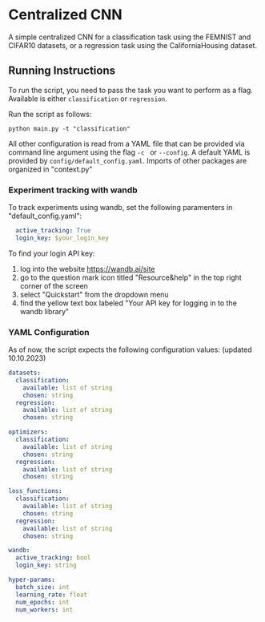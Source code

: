 # Centralized CNN

A simple centralized CNN for a classification task using the FEMNIST and CIFAR10 datasets, or a regression task using the CaliforniaHousing dataset.

## Running Instructions
To run the script, you need to pass the task you want to perform as a flag.
Available is either ```classification``` or ```regression```.

Run the script as follows:

```console
python main.py -t "classification"
```

All other configuration is read from a YAML file that can be provided via command line argument using the flag ```-c ``` or ```--config```. A default YAML is provided by ```config/default_config.yaml```.
Imports of other packages are organized in "context.py"

### Experiment tracking with wandb

To track experiments using wandb, set the following paramenters in "default_config.yaml":

```yaml
  active_tracking: True
  login_key: $your_login_key
```

To find your login API key:

  1. log into the website https://wandb.ai/site
  2. go to the question mark icon titled "Resource&help" in the top right corner of the screen
  3. select "Quickstart" from the dropdown menu
  4. find the yellow text box labeled "Your API key for logging in to the wandb library"

### YAML Configuration

As of now, the script expects the following configuration values:
(updated 10.10.2023)

```yaml
datasets:
  classification:
    available: list of string
    chosen: string
  regression:
    available: list of string
    chosen: string

optimizers:
  classification:
    available: list of string
    chosen: string
  regression:
    available: list of string
    chosen: string

loss_functions:
  classification:
    available: list of string
    chosen: string
  regression:
    available: list of string
    chosen: string

wandb:
  active_tracking: bool
  login_key: string

hyper-params:
  batch_size: int
  learning_rate: float
  num_epochs: int
  num_workers: int

```
